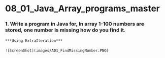 # 08_01_Java_Array_programs_master


### 1.	Write a program in Java for, In array 1-100 numbers are stored, one number is missing how do you find it.
    
    ***Using ExtraIteration***
    
    ![ScreenShot](images/A01_FindMissingNumber.PNG)
